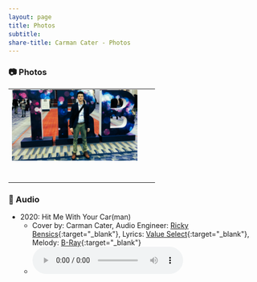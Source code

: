 ```yaml
---
layout: page
title: Photos
subtitle: 
share-title: Carman Cater - Photos
---
```


### :camera: Photos

|            |            |            |       
|:----------:|:----------:|:----------:|
|<img width="250" src="/assets/img/meAtTrb.jpg">|            |            |    
|            |            |            |    
|            |            |            |    
|            |            |            |    
|            |            |            |    
|            |            |            |    
|            |            |            |    
|            |            |            |    

    
### :microphone: Audio
- 2020: Hit Me With Your Car(man)  
    - Cover by: Carman Cater, Audio Engineer: [Ricky Bensics](https://www.linkedin.com/in/rickybensics/){:target="_blank"}, Lyrics: [Value Select](https://www.youtube.com/@ValueSelectTV){:target="_blank"}, Melody: [B-Ray](https://www.youtube.com/watch?v=k857d-_kbk0&t=0s){:target="_blank"}
    - <audio controls src="/assets/audio/hit me with your carman.mp3"></audio>